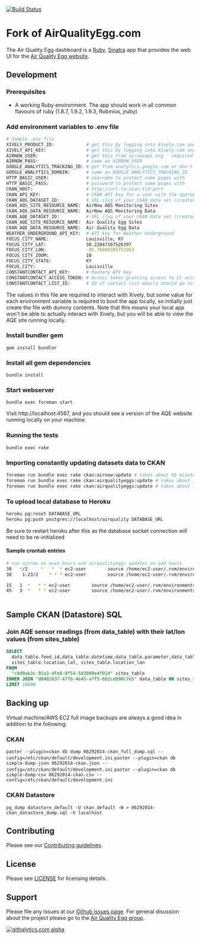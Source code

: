 [![Build Status](https://travis-ci.org/marks/airqualityegg.com.png?branch=master)](https://travis-ci.org/xively/airqualityegg.com)

# Fork of AirQualityEgg.com

The Air Quality Egg dashboard is a [Ruby](http://www.ruby-lang.org/), 
[Sinatra](http://www.sinatrarb.com/) app that provides the web UI for the
[Air Quality Egg website](http://airqualityegg.com).

## Development

### Prerequisites

* A working Ruby environment. The app should work in all common flavours
  of ruby (1.8.7, 1.9.2, 1.9.3, Rubinius, jruby)

### Add environment variables to .env file

```bash
# Sample .env file
XIVELY_PRODUCT_ID:            # get this by logging into Xively.com and creating a product batch (Manage > Add Product Batch)
XIVELY_API_KEY:               # get this by logging into Xively.com and creating a master key (Settings > Master Keys > Add Master Key
AIRNOW_USER:                  # get this from airnowapi.org - required for fetching EPA air quality data
AIRNOW_PASS:                  # same as AIRNOW_USER
GOOGLE_ANALYTICS_TRACKING_ID: # get from analytics.google.com or don't include and google analytics wont be used
GOOGLE_ANALYTICS_DOMAIN:      # same as GOOGLE_ANALYTICS_TRACKING_ID
HTTP_BASIC_USER:              # username to protect some pages with
HTTP_BASIC_PASS:              # password to protect some pages with
CKAN_HOST:                    # http://url-to-ckan.tld:port
CKAN_API_KEY:                 # CKAN API key for a user with the appropriate rights to data sets named below
CKAN_AQS_DATASET_ID:          # URL slug of your CKAN data set (created through CKAN web GUI) for AQS data
CKAN_AQS_SITE_RESOURCE_NAME:  AirNow AQS Monitoring Sites
CKAN_AQS_DATA_RESOURCE_NAME:  AirNow AQS Monitoring Data
CKAN_AQE_DATASET_ID:          # URL slug of your CKAN data set (created through CKAN web GUI) for AQE data
CKAN_AQE_SITE_RESOURCE_NAME:  Air Quality Egg Sites
CKAN_AQE_DATA_RESOURCE_NAME:  Air Quality Egg Data
WEATHER_UNDERGROUND_API_KEY:  # API key for Weather Underground
FOCUS_CITY_NAME:			  Louisville, KY
FOCUS_CITY_LAT:				  38.22847167526397
FOCUS_CITY_LON:				  -85.76099395751953
FOCUS_CITY_ZOOM:			  10
FOCUS_CITY_STATE:			  KY
FOCUS_CITY:					  Louisville
CONSTANTCONTACT_API_KEY:	  # Mashery API key
CONSTANTCONTACT_ACCESS_TOKEN: # Access token granting access to CC account
CONSTANTCONTACT_LIST_ID:      # ID of contact list emails should go to
```

The values in this file are required to interact with Xively, but some value
for each environment variable is required to boot the app locally, so initially
just create the file with dummy contents. Note that this means your local app 
won't be able to actually interact with Xively, but you will be able to view the 
AQE site running locally.

### Install bundler gem

`gem install bundler`

### Install all gem dependencies

`bundle install`

### Start webserver

`bundle exec foreman start`

Visit http://localhost:4567, and you should see a version of the AQE 
website running locally on your machine.

### Running the tests

`bundle exec rake`

### Importing constantly updating datasets data to CKAN
```bash
foreman run bundle exec rake ckan:airnow:update # takes about 45 minutes
foreman run bundle exec rake ckan:airqualityeggs:update # takes about 10 minutes for 1,000 eggs
foreman run bundle exec rake ckan:airqualityeggs:update # takes about 10 seconds for 5 sites
```

### To upload local database to Heroku
```bash
heroku pg:reset DATABASE_URL
heroku pg:push postgres://localhost/airquality DATABASE_URL
```
Be sure to restart heroku after this as the database socket connection will need to be re-initialized

#### Sample crontab entries
```bash
# run airnow on even hours and airqualityeggs updates on odd hours
30   */2     *   *  * ec2-user        source /home/ec2-user/.rvm/environments/ruby-2.0.0-p451 && cd /home/ec2-user/airqualityegg.com && foreman run bundle exec rake ckan:airnow:update
30    1-23/2    * * * ec2-user        source /home/ec2-user/.rvm/environments/ruby-2.0.0-p451 && cd /home/ec2-user/airqualityegg.com && foreman run bundle exec rake ckan:airqualityeggs:update

15   1  *	* * ec2-user        source /home/ec2-user/.rvm/environments/ruby-2.0.0-p451 && cd /home/ec2-user/airqualityegg.com && foreman run bundle exec rake ckan:famallergy:update  >/dev/null 2>&1
45   3  *	* * ec2-user        source /home/ec2-user/.rvm/environments/ruby-2.0.0-p451 && cd /home/ec2-user/airqualityegg.com && foreman run bundle exec rake bundle exec foreman run rake ckan:wupws:update



```

## Sample CKAN (Datastore) SQL

### Join AQE sensor readings (from data_table) with their lat/lon values (from sites_table)
```sql
SELECT
  data_table.feed_id,data_table.datetime,data_table.parameter,data_table.value,data_table.unit,
  sites_table.location_lat, sites_table.location_lon
FROM
  "c0d9ab3c-91a3-4fe8-8f54-5d3009e4f01d" sites_table
INNER JOIN "d8482637-477b-4e45-a7f5-6b2ceb98c7e5" data_table ON sites_table.id = data_table.feed_id
LIMIT 10000
```

## Backing up

Virtual machine/AWS EC2 full image backups are always a good idea in addition to the following:

### CKAN
`paster --plugin=ckan db dump 06292014-ckan_full_dump.sql --config=/etc/ckan/default/development.ini`
`paster --plugin=ckan db simple-dump-json 06292014-ckan.json --config=/etc/ckan/default/development.ini`
`paster --plugin=ckan db simple-dump-csv 06292014-ckan.csv --config=/etc/ckan/default/development.ini`

### CKAN Datastore
`pg_dump datastore_default -U ckan_default -W > 06292014-ckan_datastore_dump.sql -h localhost`

## Contributing

Please see our [Contributing guidelines](https://github.com/xively/airqualityegg.com/blob/master/CONTRIBUTING.md).

## License

Please see [LICENSE](https://github.com/xively/airqualityegg.com/blog/master/LICENSE) for licensing details.

## Support

Please file any issues at our [Github issues page](https://github.com/xively/airqualityegg.com/issues).
For general disussion about the project please go to the [Air Quality Egg group](https://groups.google.com/forum/#!forum/airqualityegg).

[![githalytics.com alpha](https://cruel-carlota.pagodabox.com/66c4028a64953ab110a8fd2ea42ca216 "githalytics.com")](http://githalytics.com/xively/airqualityegg.com)
